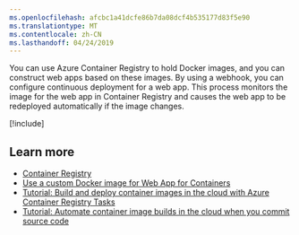 ```yaml
---
ms.openlocfilehash: afcbc1a41dcfe86b7da08dcf4b535177d83f5e90
ms.translationtype: MT
ms.contentlocale: zh-CN
ms.lasthandoff: 04/24/2019
---
```

You can use Azure Container Registry to hold Docker images, and you can construct web apps based on these images. By using a webhook, you can configure continuous deployment for a web app. This process monitors the image for the web app in Container Registry and causes the web app to be redeployed automatically if the image changes.

[!include[](../../../includes/azure-sandbox-cleanup.md)]

## <a name="learn-more"></a>Learn more

- [Container Registry](https://azure.microsoft.com/services/container-registry/)
- [Use a custom Docker image for Web App for Containers](https://docs.microsoft.com/azure/app-service/containers/tutorial-custom-docker-image)
- [Tutorial: Build and deploy container images in the cloud with Azure Container Registry Tasks](https://docs.microsoft.com/azure/container-registry/container-registry-tutorial-quick-task)
- [Tutorial: Automate container image builds in the cloud when you commit source code](https://docs.microsoft.com/azure/container-registry/container-registry-tutorial-build-task)
